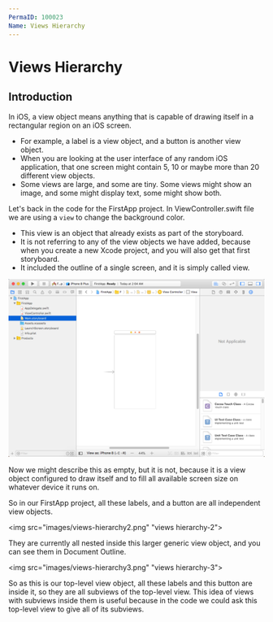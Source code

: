 ```yaml
---
PermaID: 100023
Name: Views Hierarchy
---
```


# Views Hierarchy

## Introduction

In iOS, a view object means anything that is capable of drawing itself in a rectangular region on an iOS screen.
 
 - For example, a label is a view object, and a button is another view object. 
 - When you are looking at the user interface of any random iOS application, that one screen might contain 5, 10 or maybe more than 20 different view objects.
 - Some views are large, and some are tiny. Some views might show an image, and some might display text, some might show both.

Let's back in the code for the FirstApp project. In ViewController.swift file we are using a `view` to change the background color. 

 - This view is an object that already exists as part of the storyboard. 
 - It is not referring to any of the view objects we have added, because when you create a new Xcode project, and you will also get that first storyboard. 
 - It included the outline of a single screen, and it is simply called view. 

<img src="images/views-hierarchy1.png" alt="views hierarchy-1">

Now we might describe this as empty, but it is not, because it is a view object configured to draw itself and to fill all available screen size on whatever device it runs on. 

So in our FirstApp project, all these labels, and a button are all independent view objects. 

<img src="images/views-hierarchy2.png" "views hierarchy-2">

They are currently all nested inside this larger generic view object, and you can see them in Document Outline.

<img src="images/views-hierarchy3.png" "views hierarchy-3">
 
So as this is our top-level view object, all these labels and this button are inside it, so they are all subviews of the top-level view. This idea of views with subviews inside them is useful because in the code we could ask this top-level view to give all of its subviews.
